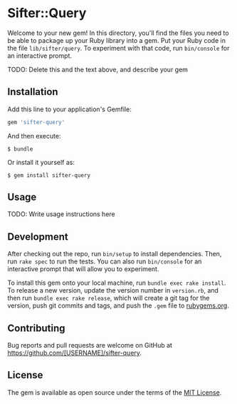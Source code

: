 # Sifter::Query

Welcome to your new gem! In this directory, you'll find the files you need to be able to package up your Ruby library into a gem. Put your Ruby code in the file `lib/sifter/query`. To experiment with that code, run `bin/console` for an interactive prompt.

TODO: Delete this and the text above, and describe your gem

## Installation

Add this line to your application's Gemfile:

```ruby
gem 'sifter-query'
```

And then execute:

    $ bundle

Or install it yourself as:

    $ gem install sifter-query

## Usage

TODO: Write usage instructions here

## Development

After checking out the repo, run `bin/setup` to install dependencies. Then, run `rake spec` to run the tests. You can also run `bin/console` for an interactive prompt that will allow you to experiment.

To install this gem onto your local machine, run `bundle exec rake install`. To release a new version, update the version number in `version.rb`, and then run `bundle exec rake release`, which will create a git tag for the version, push git commits and tags, and push the `.gem` file to [rubygems.org](https://rubygems.org).

## Contributing

Bug reports and pull requests are welcome on GitHub at https://github.com/[USERNAME]/sifter-query.


## License

The gem is available as open source under the terms of the [MIT License](http://opensource.org/licenses/MIT).

